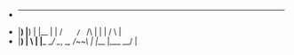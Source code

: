 -   __   __     ___       __      __                    __  ___ 
-  |__) |__) | |__  |  | /  `    /  `  /\  | |    |    /  \  |  
-  |__) |  \ | |___ \__/ \__,    \__, /~~\ | |___ |___ \__/  |  
                                                             
